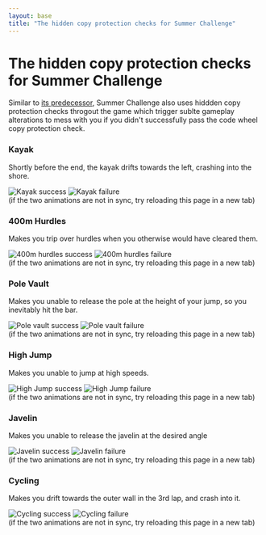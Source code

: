 ```yaml
---
layout: base
title: "The hidden copy protection checks for Summer Challenge"
---
```


# The hidden copy protection checks for Summer Challenge

Similar to [its predecessor](../../index.md), Summer Challenge also uses hiddden copy protection checks throgout the game which trigger sublte gameplay alterations to mess with you if you didn't successfully pass the code wheel copy protection check.

### Kayak

Shortly before the end, the kayak drifts towards the left, crashing into the shore.

![Kayak success](kayak_success.webp)
![Kayak failure](kayak_failed.webp)
<br>
(if the two animations are not in sync, try reloading this page in a new tab)


### 400m Hurdles

Makes you trip over hurdles when you otherwise would have cleared them.

![400m hurdles success](hurdles_success.webp)
![400m hurdles failure](hurdles_failed.webp)
<br>
(if the two animations are not in sync, try reloading this page in a new tab)


### Pole Vault

Makes you unable to release the pole at the height of your jump, so you inevitably hit the bar.

![Pole vault success](pole_vault_success.webp)
![Pole vault failure](pole_vault_failed.webp)
<br>
(if the two animations are not in sync, try reloading this page in a new tab)


### High Jump

Makes you unable to jump at high speeds.

![High Jump success](high_jump_success.webp)
![High Jump failure](high_jump_failed.webp)
<br>
(if the two animations are not in sync, try reloading this page in a new tab)


### Javelin

Makes you unable to release the javelin at the desired angle

![Javelin success](javelin_success.webp)
![Javelin failure](javelin_failed.webp)
<br>
(if the two animations are not in sync, try reloading this page in a new tab)


### Cycling

Makes you drift towards the outer wall in the 3rd lap, and crash into it.

![Cycling success](cycling_success.webp)
![Cycling failure](cycling_failed.webp)
<br>
(if the two animations are not in sync, try reloading this page in a new tab)



